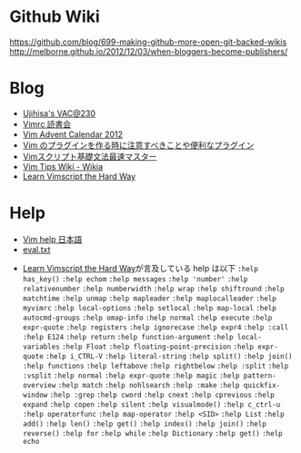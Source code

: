 Github Wiki
==================================
https://github.com/blog/699-making-github-more-open-git-backed-wikis
http://melborne.github.io/2012/12/03/when-bloggers-become-publishers/

Blog
==================================
* [Ujihisa's VAC@230][ujihisa-vac230]
* [Vimrc 読書会][vimrc-reading]
* [Vim Advent Calendar 2012][vac2012]
* [Vim のプラグインを作る時に注意すべきことや便利なプラグイン][osho-manga-20130704]
* [Vimスクリプト基礎文法最速マスター][thinca-bunpou-saisoku]
* [Vim Tips Wiki - Wikia][vim-tips-wikia]
* [Learn Vimscript the Hard Way][LVTHW]

[ujihisa-vac230]:https://gist.github.com/ujihisa/6027100
[vimrc-reading]:http://vim-jp.org/reading-vimrc/
[vac2012]:http://atnd.org/events/33746
[osho-manga-20130704]:http://d.hatena.ne.jp/osyo-manga/20130704/1372948397
[thinca-bunpou-saisoku]:http://d.hatena.ne.jp/thinca/20100201/1265009821
[vim-tips-wikia]:http://vim.wikia.com/wiki/Vim_Tips_Wiki
[LVTHW]:http://learnvimscriptthehardway.stevelosh.com

Help
==================================
* [Vim help 日本語][help-jp]
* [eval.txt](http://vim-jp.org/vimdoc-ja/eval.html)

[help-jp]:http://vim-jp.org/vimdoc-ja/

* [Learn Vimscript the Hard Way][LVTHW]が言及している help は以下
`:help has_key()`
`:help echom`
`:help messages`
`:help 'number'`
`:help relativenumber`
`:help numberwidth`
`:help wrap`
`:help shiftround`
`:help matchtime`
`:help unmap`
`:help mapleader`
`:help maplocalleader`
`:help myvimrc`
`:help local-options`
`:help setlocal`
`:help map-local`
`:help autocmd-groups`
`:help omap-info`
`:help normal`
`:help execute`
`:help expr-quote`
`:help registers`
`:help ignorecase`
`:help expr4`
`:help :call`
`:help E124`
`:help return`
`:help function-argument`
`:help local-variables`
`:help Float`
`:help floating-point-precision`
`:help expr-quote`
`:help i_CTRL-V`
`:help literal-string`
`:help split()`
`:help join()`
`:help functions`
`:help leftabove`
`:help rightbelow`
`:help :split`
`:help :vsplit`
`:help normal`
`:help expr-quote`
`:help magic`
`:help pattern-overview`
`:help match`
`:help nohlsearch`
`:help :make`
`:help quickfix-window`
`:help :grep`
`:help cword`
`:help cnext`
`:help cprevious`
`:help expand`
`:help copen`
`:help silent`
`:help visualmode()`
`:help c_ctrl-u`
`:help operatorfunc`
`:help map-operator`
`:help <SID>`
`:help List`
`:help add()`
`:help len()`
`:help get()`
`:help index()`
`:help join()`
`:help reverse()`
`:help for`
`:help while`
`:help Dictionary`
`:help get()`
`:help echo`

